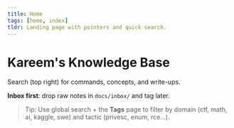 ```yaml
---
title: Home
tags: [home, index]
tldr: Landing page with pointers and quick search.
---
```


# Kareem's Knowledge Base

Search (top right) for commands, concepts, and write-ups.

**Inbox first**: drop raw notes in `docs/inbox/` and tag later.

> Tip: Use global search + the **Tags** page to filter by domain (ctf, math, ai, kaggle, swe) and tactic (privesc, enum, rce...).

